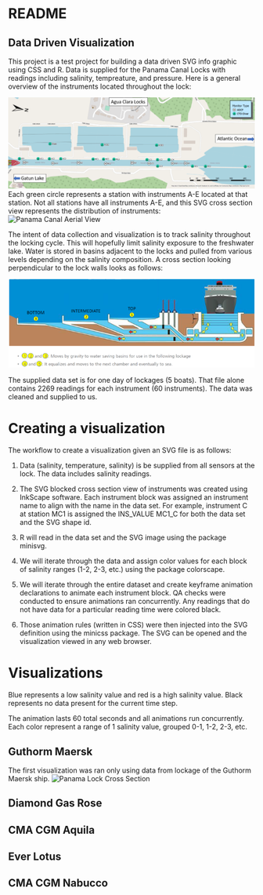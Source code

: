 README
================

## Data Driven Visualization

This project is a test project for building a data driven SVG info
graphic using CSS and R. Data is supplied for the Panama Canal Locks
with readings including salinity, tempreature, and pressure. Here is a
general overview of the instruments located throughout the lock:

![Panama Canal Aerial View](References/overview_map.png) Each green
circle represents a station with instruments A-E located at that
station. Not all stations have all instruments A-E, and this SVG cross
section view represents the distribution of instruments: ![Panama Canal
Aerial View](man/figures/total_lock_cross_section.svg)

The intent of data collection and visualization is to track salinity
throughout the locking cycle. This will hopefully limit salinity
exposure to the freshwater lake. Water is stored in basins adjacent to
the locks and pulled from various levels depending on the salinity
composition. A cross section looking perpendicular to the lock walls
looks as follows:

![Panama Lock Cross Section](References/panama_canal.png)

The supplied data set is for one day of lockages (5 boats). That file
alone contains 2269 readings for each instrument (60 instruments). The
data was cleaned and supplied to us.

# Creating a visualization

The workflow to create a visualization given an SVG file is as follows:

1.  Data (salinity, temperature, salinity) is be supplied from all
    sensors at the lock. The data includes salinity readings.

2.  The SVG blocked cross section view of instruments was created using
    InkScape software. Each instrument block was assigned an instrument
    name to align with the name in the data set. For example, instrument
    C at station MC1 is assigned the INS_VALUE MC1_C for both the data
    set and the SVG shape id.

3.  R will read in the data set and the SVG image using the package
    minisvg.

4.  We will iterate through the data and assign color values for each
    block of salinity ranges (1-2, 2-3, etc.) using the package
    colorscape.

5.  We will iterate through the entire dataset and create keyframe
    animation declarations to animate each instrument block. QA checks
    were conducted to ensure animations ran concurrently. Any readings
    that do not have data for a particular reading time were colored
    black.

6.  Those animation rules (written in CSS) were then injected into the
    SVG definition using the minicss package. The SVG can be opened and
    the visualization viewed in any web browser.

# Visualizations

Blue represents a low salinity value and red is a high salinity value.
Black represents no data present for the current time step.

The animation lasts 60 total seconds and all animations run
concurrently. Each color represent a range of 1 salinity value, grouped
0-1, 1-2, 2-3, etc.

## Guthorm Maersk

The first visualization was ran only using data from lockage of the
Guthorm Maersk ship. ![Panama Lock Cross
Section](man/figures/GUTHORM%20MAERSK_total_animated.svg)

## Diamond Gas Rose

## CMA CGM Aquila

## Ever Lotus

## CMA CGM Nabucco
